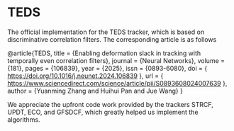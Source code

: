 # TEDS
The official implementation for the TEDS tracker, which is based on discriminative correlation filters. The corresponding article is as follows

@article{TEDS,
title = {Enabling deformation slack in tracking with temporally even correlation filters},
journal = {Neural Networks},
volume = {181},
pages = {106839},
year = {2025},
issn = {0893-6080},
doi = { https://doi.org/10.1016/j.neunet.2024.106839 },
url = { https://www.sciencedirect.com/science/article/pii/S0893608024007639 },
author = {Yuanming Zhang and Huihui Pan and Jue Wang}
}

We appreciate the upfront code work provided by the trackers STRCF, UPDT, ECO, and GFSDCF, which greatly helped us implement the algorithms.
